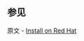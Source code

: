 ## 参见

原文 - [Install on Red Hat]( https://docs.mongodb.com/manual/tutorial/install-mongodb-on-red-hat/ )

